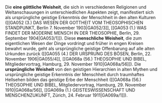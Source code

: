 
Die **eine göttliche Weisheit**, die sich in verschiedenen Religionen und Weltanschauungen in unterschiedlichen Aspekten zeigt, manifestiert sich als ursprüngliche geistige Erkenntnis der Menschheit in den alten Kulturen ([[GA052 (3.) DAS WESEN DER GOTTHEIT VOM THEOSOPHISCHEN STANDPUNKT, Berlin 7. November 1903|GA052/3]], [[GA053 (1.) WAS FINDET DER MODERNE MENSCH IN DER THEOSOPHIE, Berlin, 29. September 1904|GA053/1]]). Diese **menschliche Weisheit**, die zum eigentlichen Wesen der Dinge vordringt und früher in engen Kreisen bewahrt wurde, geht als ursprüngliche geistige Offenbarung auf alle alten Urkunden zurück ([[GA055 (4.) DER URSPRUNG DES BÖSEN, Berlin, 22. November 1906|GA055/4]], [[GA068a (56.) THEOSOPHIE UND BIBEL, Mitgliedervortrag, Hamburg, 29. November 1910|GA068a/56]]). Die **ursprüngliche Weisheit** von den geistigen Hierarchien in alten Mythen und ursprüngliche geistige Erkenntnis der Menschheit durch traumhaftes Hellsehen bilden das geistige Erbe der Menschheit ([[GA068a (56.) THEOSOPHIE UND BIBEL, Mitgliedervortrag, Hamburg, 29. November 1910|GA068a/56]], [[GA069a (1.) GEISTESWISSENSCHAFT UND MENSCHENZUKUNFT, Zürich, 24. Februar 1911|GA069a/1]]).